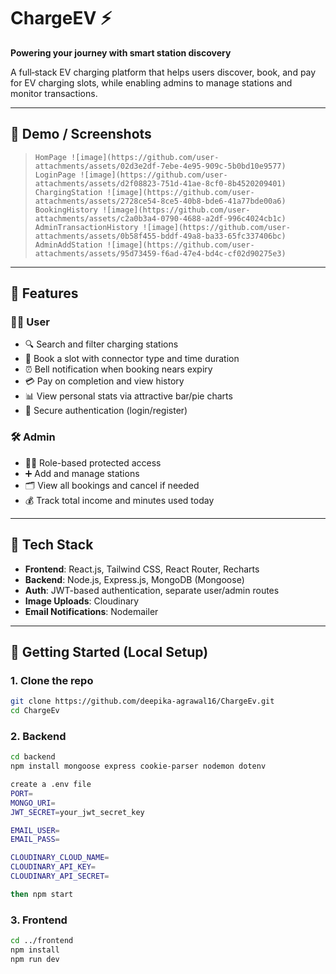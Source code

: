 # ChargeEV ⚡

**Powering your journey with smart station discovery**

A full‑stack EV charging platform that helps users discover, book, and pay for EV charging slots, while enabling admins to manage stations and monitor transactions.

---

## 🚀 Demo / Screenshots

> `HomPage ![image](https://github.com/user-attachments/assets/02d3e2df-7ebe-4e95-909c-5b0bd10e9577)`
> `LoginPage ![image](https://github.com/user-attachments/assets/d2f08823-751d-41ae-8cf0-8b4520209401)`
> `ChargingStation ![image](https://github.com/user-attachments/assets/2728ce54-8ce5-40b8-bde6-41a77bde00a6)`
> `BookingHistory ![image](https://github.com/user-attachments/assets/c2a0b3a4-0790-4688-a2df-996c4024cb1c)`
> `AdminTransactionHistory ![image](https://github.com/user-attachments/assets/0b58f455-bddf-49a8-ba33-65fc337406bc)`
> `AdminAddStation ![image](https://github.com/user-attachments/assets/95d73459-f6ad-47e4-bd4c-cf02d90275e3)`






---

## 🎯 Features

### 🧑‍💻 User
- 🔍 Search and filter charging stations
- 🧾 Book a slot with connector type and time duration
- ⏰ Bell notification when booking nears expiry
- 💳 Pay on completion and view history
- 📊 View personal stats via attractive bar/pie charts
- 🔐 Secure authentication (login/register)

### 🛠️ Admin
- 🧑‍💼 Role-based protected access
- ➕ Add and manage stations
- 🗂️ View all bookings and cancel if needed
- 💰 Track total income and minutes used today

---

## 🧩 Tech Stack

- **Frontend**: React.js, Tailwind CSS, React Router, Recharts  
- **Backend**: Node.js, Express.js, MongoDB (Mongoose)  
- **Auth**: JWT-based authentication, separate user/admin routes  
- **Image Uploads**: Cloudinary  
- **Email Notifications**: Nodemailer

---

## 🔧 Getting Started (Local Setup)

### 1. Clone the repo
```bash
git clone https://github.com/deepika-agrawal16/ChargeEv.git
cd ChargeEv

```
### 2. Backend
```bash
cd backend
npm install mongoose express cookie-parser nodemon dotenv 

create a .env file
PORT=
MONGO_URI=
JWT_SECRET=your_jwt_secret_key

EMAIL_USER=
EMAIL_PASS=

CLOUDINARY_CLOUD_NAME=
CLOUDINARY_API_KEY=
CLOUDINARY_API_SECRET=

then npm start

```
### 3. Frontend
```bash
cd ../frontend
npm install
npm run dev

```
